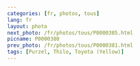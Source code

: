 ```yaml
---
categories: [fr, photos, tous]
lang: fr
layout: photo
next_photo: /fr/photos/tous/P0000385.html
picname: P0000380
prev_photo: /fr/photos/tous/P0000381.html
tags: [Purzel, Thilo, Toyota (Yellow)]
---
```


